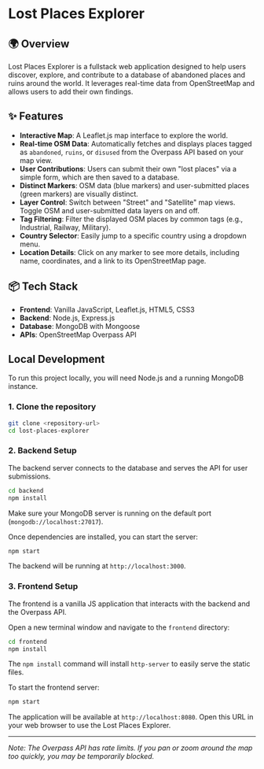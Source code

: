 # Lost Places Explorer

## 🌍 Overview

Lost Places Explorer is a fullstack web application designed to help users discover, explore, and contribute to a database of abandoned places and ruins around the world. It leverages real-time data from OpenStreetMap and allows users to add their own findings.

## ✨ Features

- **Interactive Map**: A Leaflet.js map interface to explore the world.
- **Real-time OSM Data**: Automatically fetches and displays places tagged as `abandoned`, `ruins`, or `disused` from the Overpass API based on your map view.
- **User Contributions**: Users can submit their own "lost places" via a simple form, which are then saved to a database.
- **Distinct Markers**: OSM data (blue markers) and user-submitted places (green markers) are visually distinct.
- **Layer Control**: Switch between "Street" and "Satellite" map views. Toggle OSM and user-submitted data layers on and off.
- **Tag Filtering**: Filter the displayed OSM places by common tags (e.g., Industrial, Railway, Military).
- **Country Selector**: Easily jump to a specific country using a dropdown menu.
- **Location Details**: Click on any marker to see more details, including name, coordinates, and a link to its OpenStreetMap page.

## 📦 Tech Stack

- **Frontend**: Vanilla JavaScript, Leaflet.js, HTML5, CSS3
- **Backend**: Node.js, Express.js
- **Database**: MongoDB with Mongoose
- **APIs**: OpenStreetMap Overpass API

## Local Development

To run this project locally, you will need Node.js and a running MongoDB instance.

### 1. Clone the repository

```bash
git clone <repository-url>
cd lost-places-explorer
```

### 2. Backend Setup

The backend server connects to the database and serves the API for user submissions.

```bash
cd backend
npm install
```

Make sure your MongoDB server is running on the default port (`mongodb://localhost:27017`).

Once dependencies are installed, you can start the server:

```bash
npm start
```
The backend will be running at `http://localhost:3000`.

### 3. Frontend Setup

The frontend is a vanilla JS application that interacts with the backend and the Overpass API.

Open a new terminal window and navigate to the `frontend` directory:

```bash
cd frontend
npm install
```

The `npm install` command will install `http-server` to easily serve the static files.

To start the frontend server:

```bash
npm start
```
The application will be available at `http://localhost:8080`. Open this URL in your web browser to use the Lost Places Explorer.

---
*Note: The Overpass API has rate limits. If you pan or zoom around the map too quickly, you may be temporarily blocked.*
